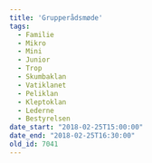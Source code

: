```yaml
---
title: 'Grupperådsmøde'
tags:
  - Familie
  - Mikro
  - Mini
  - Junior
  - Trop
  - Skumbaklan
  - Vatiklanet
  - Peliklan
  - Kleptoklan
  - Lederne
  - Bestyrelsen
date_start: "2018-02-25T15:00:00"
date_end: "2018-02-25T16:30:00"
old_id: 7041
---
```

